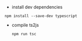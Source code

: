 * install dev dependencies
```
npm install --save-dev typescript
```

* compile ts2js
  ```
  npm run tsc
  ```